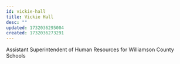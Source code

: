 ```yaml
---
id: vickie-hall
title: Vickie Hall
desc: ""
updated: 1732036295004
created: 1732036273291
---
```


Assistant Superintendent of Human Resources for Williamson County Schools
